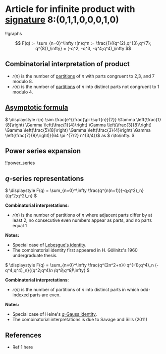 # Article for infinite product with [signature](../product_signature.html) 8:(0,1,1,0,0,0,1,0)

!!graphs

$$ F(q) := \sum_{n=0}^\infty r(n)q^n := \frac{1}{(q^{2},q^{3},q^{7}; q^{8})_\infty} = (-q^2, -q^3, -q^4;q^4)_\infty $$

## Combinatorial interpretation of product

- $r(n)$ is the number of [partitions](../partitions.html#integer_partitions) of $n$ with parts congruent to 2,3, and 7 modulo 8.
- $r(n)$ is the number of [partitions](../partitions.html#integer_partitions) of $n$ into distinct parts not congruent to 1 modulo 4.

## [Asymptotic formula](../asymptotics.html)

$ \displaystyle r(n) \sim \frac{e^{\frac{\pi  \sqrt{n}}{2}} \Gamma \left(\frac{1}{8}\right) \Gamma \left(\frac{1}{4}\right) \Gamma \left(\frac{3}{8}\right) \Gamma \left(\frac{5}{8}\right) \Gamma \left(\frac{3}{4}\right) \Gamma \left(\frac{7}{8}\right)}{64 \pi ^{7/2} n^{3/4}}$ as $ n\to\infty. $

## Power series expansion

!!power_series

## $q$-series representations

$ \displaystyle F(q) = \sum_{n=0}^\infty \frac{q^{n(n+1)}(-q;q^2)_n}{(q^2;q^2)_n} $


**Combinatorial interpretations:**
- $r(n)$ is the number of partitions of $n$ where adjacent parts differ by at least $2$, no consecutive even numbers appear as parts, and no parts equal 1
    
**Notes:**
- Special case of [Lebesgue's identity](../fundamental_q-hypergeometric_sums.html#Lebesgue_id).
- The combinatorial identity first appeared in H. Göllnitz's 1960 undergraduate thesis.


$ \displaystyle F(q) = \sum_{n=0}^\infty \frac{q^{2n^2+n}(-q^{-1};q^4)_n (-q^4;q^4)_n}{(q^2;q^4)_n (q^8;q^8)_\infty} $


**Combinatorial interpretations:**
- $r(n)$ is the number of partitions of $n$ into distinct parts in which odd-indexed parts are even.

**Notes:**
- Special case of Heine's [$q$-Gauss identity](../fundamental_q-hypergeometric_sums.html#q-Gauss).
- The combinatorial interpretations is due to Savage and Sills (2011)

## References
- Ref 1 here
